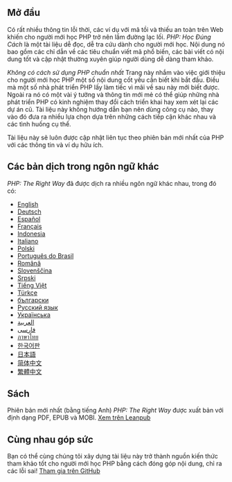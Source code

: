 ## Mở đầu

Có rất nhiều thông tin lỗi thời, các ví dụ với mã tồi và thiếu an toàn trên Web khiến cho người mới học PHP trở nên lầm đường lạc lối. _PHP: Học Đúng Cách_ là một tài liệu dễ đọc, dễ tra cứu dành cho người mới học. Nội dung nó bao gồm các chỉ dẫn về các tiêu chuẩn viết mã phổ biến, các bài viết có nội dung tốt và cập nhật thường xuyên giúp người dùng dễ dàng tham khảo.

_Không có cách sử dụng PHP chuẩn nhất_ Trang này nhắm vào việc giới thiệu cho người mới học PHP một số nội dung cốt yếu cần biết khi bắt đầu. Điều mà một số nhà phát triển PHP lấy làm tiếc vì mãi về sau này mới biết được. Ngoài ra nó có một vài ý tưởng và thông tin mới mẻ có thể giúp những nhà phát triển PHP có kinh nghiệm thay đổi cách triển khai hay xem xét lại các dự án cũ. Tài liệu này không hướng dẫn bạn nên dùng công cụ nào, thay vào đó đưa ra nhiều lựa chọn dựa trên những cách tiếp cận khác nhau và các tình huống cụ thể.

Tài liệu này sẽ luôn được cập nhật liên tục theo phiên bản mới nhất của PHP với các thông tin và ví dụ hữu ích.

## Các bản dịch trong ngôn ngữ khác

_PHP: The Right Way_ đã được dịch ra nhiều ngôn ngữ khác nhau, trong đó có:

* [English](http://www.phptherightway.com)
* [Deutsch](http://rwetzlmayr.github.io/php-the-right-way)
* [Español](http://phpdevenezuela.github.io/php-the-right-way)
* [Français](http://eilgin.github.io/php-the-right-way/)
* [Indonesia](http://id.phptherightway.com)
* [Italiano](http://it.phptherightway.com)
* [Polski](http://pl.phptherightway.com)
* [Português do Brasil](http://br.phptherightway.com)
* [Română](https://bgui.github.io/php-the-right-way/)
* [Slovenščina](http://sl.phptherightway.com)
* [Srpski](http://phpsrbija.github.io/php-the-right-way/)
* [Tiếng Việt](https://narga.github.io/php-the-right-way)
* [Türkçe](http://hkulekci.github.io/php-the-right-way/)
* [български](http://bg.phptherightway.com)
* [Русский язык](http://getjump.github.io/ru-php-the-right-way)
* [Українська](http://iflista.github.com/php-the-right-way)
* [العربية](https://adaroobi.github.io/php-the-right-way/)
* [فارسى](http://novid.github.io/php-the-right-way/)
* [ภาษาไทย](https://apzentral.github.io/php-the-right-way/)
* [한국어판](http://modernpug.github.io/php-the-right-way)
* [日本語](http://ja.phptherightway.com)
* [简体中文](http://laravel-china.github.io/php-the-right-way/)
* [繁體中文](http://laravel-taiwan.github.io/php-the-right-way)

## Sách

Phiên bản mới nhất (bằng tiếng Anh) _PHP: The Right Way_ được xuất bản với định dạng  PDF, EPUB và MOBI. [Xem trên Leanpub][1]

## Cùng nhau góp sức

Bạn có thể cùng chúng tôi xây dựng tài liệu này trở thành nguồn kiến thức tham khảo tốt cho người mới học PHP bằng cách đóng góp nội dung, chỉ ra các lỗi sai! [Tham gia trên GitHub][2]

[1]: https://leanpub.com/phptherightway
[2]: https://github.com/codeguy/php-the-right-way/tree/gh-pages
